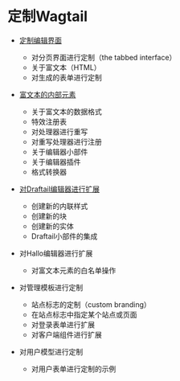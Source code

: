 # 定制Wagtail

+ [定制编辑界面](page_editing_interface.md)

    - 对分页界面进行定制（the tabbed interface）
    - 关于富文本（HTML）
    - 对生成的表单进行定制


+ [富文本的内部元素](rich_text_internals.md)

    - 关于富文本的数据格式
    - 特效注册表
    - 对处理器进行重写
    - 对重写处理器进行注册
    - 关于编辑器小部件
    - 关于编辑器插件
    - 格式转换器


+ [对Draftail编辑器进行扩展](extending_draftail.md)

    - 创建新的内联样式
    - 创建新的块
    - 创建新的实体
    - Draftail小部件的集成


+ 对Hallo编辑器进行扩展

    - 对富文本元素的白名单操作


+ 对管理模板进行定制

    - 站点标志的定制（custom branding）
    - 在站点标志中指定某个站点或页面
    - 对登录表单进行扩展
    - 对客户端组件进行扩展


+ 对用户模型进行定制

    - 对用户表单进行定制的示例
